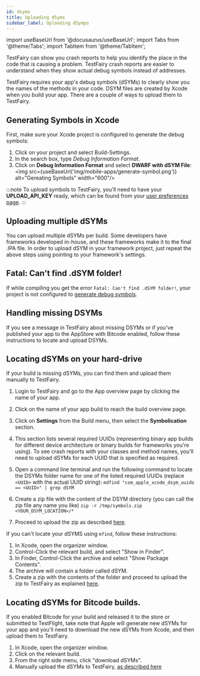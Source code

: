 ```yaml
---
id: dsyms
title: Uploading dSyms
sidebar_label: Uploading dSymps
---
```


import useBaseUrl from '@docusaurus/useBaseUrl';
import Tabs from '@theme/Tabs';
import TabItem from '@theme/TabItem';

TestFairy can show you crash reports to help you identify the place in the code that is causing a problem. TestFairy crash reports are easier to understand when they show actual debug symbols instead of addresses. 

TestFairy requires your app's debug symbols (dSYMs) to clearly show you the names of the methods in your code. DSYM files are created by Xcode when you build your app. There are a couple of ways to upload them to TestFairy. 

## Generating Symbols in Xcode 

First, make sure your Xcode project is configured to generate the debug symbols: 

1. Click on your project and select Build-Settings. 
2. In the search box, type *Debug Information Format*. 
3. Click on **Debug Information Format** and select **DWARF with dSYM File**: 
<br/><img src={useBaseUrl('img/mobile-apps/generate-symbol.png')} alt="Gereating Symbols" width="600"/> 

:::note
To upload symbols to TestFairy, you'll need to have your <strong>UPLOAD_API_KEY</strong> ready, which can be found from your [user preferences page](https://app.testfairy.com/settings/api-key/). 
:::

## Uploading multiple dSYMs

You can upload multiple dSYMs per build. Some developers have frameworks developed in-house, and these frameworks make it to the final .IPA file. In order to upload dSYM in your framework project, just repeat the above steps using pointing to your framework's settings.

## Fatal: Can't find .dSYM folder!

If while compiling you get the error `Fatal: Can't find .dSYM folder!`, your project is not configured to [generate debug symbols](#generate-symbols).

## Handling missing DSYMs

If you see a message in TestFairy about missing DSYMs or if you've published your app to the AppStore with Bitcode enabled, follow these instructions to locate and upload DSYMs.

## Locating dSYMs on your hard-drive

If your build is missing dSYMs, you can find them and upload them manually to TestFairy.

1. Login to TestFairy and go to the App overview page by clicking the name of your app.
2. Click on the name of your app build to reach the build overview page.
3. Click on  **Settings** from the Build menu, then select the **Symbolication** section.
4. This section lists several required UUIDs (representing binary app builds for different device architecture or binary builds for frameworks you're using). To see crash reports with your classes and method names, you'll need to upload dSYMs for each UUID that is specified as required.
5. Open a command line terminal and run the following command to locate the DSYMs folder name for one of the listed required UUIDs (replace `<UUID>` with the actual UUID string): `mdfind "com_apple_xcode_dsym_uuids == <UUID>" | grep dSYM`
    
6. Create a zip file with the content of the DSYM directory (you can call the zip file any name you like) `zip -r /tmp/symbols.zip <YOUR_DSYM_LOCATION>/*`
7. Proceed to upload the zip as described [here](#upload-symbols).

If you can't locate your dSYMS using `mfind`, follow these instructions:

1. In Xcode, open the organizer window.
2. Control-Click the relevant build, and select "Show in Finder".
3. In Finder, Control-Click the archive and select "Show Package Contents".
4. The archive will contain a folder called dSYM.
5. Create a zip with the contents of the folder and proceed to upload the zip to TestFairy as explained [here](#upload-symbols).

## Locating dSYMs for Bitcode builds.

If you enabled Bitcode for your build and released it to the store or submitted to TestFlight, take note that Apple will generate new dSYMs for your app and you'll need to download the new dSYMs from Xcode, and then upload them to TestFairy.

1. In Xcode, open the organizer window.
2. Click on the relevant build.
3. From the right side menu, click "download dSYMs".
4. Manually upload the dSYMs to TestFairy, [as described here](#upload-symbols)